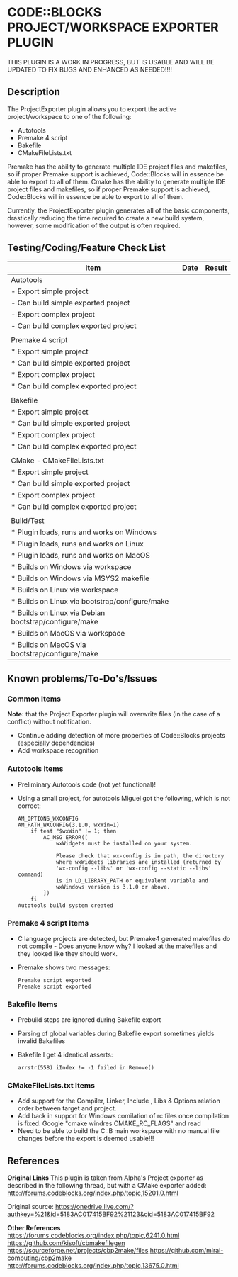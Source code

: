 # CODE::BLOCKS PROJECT/WORKSPACE EXPORTER PLUGIN

THIS PLUGIN IS A WORK IN PROGRESS, BUT IS USABLE AND WILL BE UPDATED TO FIX BUGS AND ENHANCED AS NEEDED!!!!

## Description

The ProjectExporter plugin allows you to export the active project/workspace to one of the following:

* Autotools
* Premake 4 script
* Bakefile
* CMakeFileLists.txt

Premake has the ability to generate multiple IDE project files and makefiles, so if proper Premake support is achieved, Code::Blocks will in essence be able to export to all of them.
Cmake has the ability to generate multiple IDE project files and makefiles, so if proper Premake support is achieved, Code::Blocks will in essence be able to export to all of them.

Currently, the ProjectExporter plugin generates all of the basic components, drastically reducing the time required to create a new build system, however, some modification of the output is often required.

## Testing/Coding/Feature Check List

|                   Item                                      |   Date    |   Result   |
|-------------------------------------------------------------| :-------: | :--------: |
| Autotools                                                   |           |            |
|   - Export simple project                                   |           |            |
|   - Can build simple exported project                       |           |            |
|   - Export complex project                                  |           |            |
|   - Can build complex exported project                      |           |            |
|                                                             |           |            |
| Premake 4 script                                            |           |            |
|   * Export simple project                                   |           |            |
|   * Can build simple exported project                       |           |            |
|   * Export complex project                                  |           |            |
|   * Can build complex exported project                      |           |            |
|                                                             |           |            |
| Bakefile                                                    |           |            |
|   * Export simple project                                   |           |            |
|   * Can build simple exported project                       |           |            |
|   * Export complex project                                  |           |            |
|   * Can build complex exported project                      |           |            |
|                                                             |           |            |
| CMake - CMakeFileLists.txt                                  |           |            |
|   * Export simple project                                   |           |            |
|   * Can build simple exported project                       |           |            |
|   * Export complex project                                  |           |            |
|   * Can build complex exported project                      |           |            |
|                                                             |           |            |
| Build/Test                                                  |           |            |
|   * Plugin loads, runs and works on Windows                 |           |            |
|   * Plugin loads, runs and works on Linux                   |           |            |
|   * Plugin loads, runs and works on MacOS                   |           |            |
|   * Builds on Windows via workspace                         |           |            |
|   * Builds on Windows via MSYS2 makefile                    |           |            |
|   * Builds on Linux via workspace                           |           |            |
|   * Builds on Linux via bootstrap/configure/make            |           |            |
|   * Builds on Linux via Debian bootstrap/configure/make     |           |            |
|   * Builds on MacOS via workspace                           |           |            |
|   * Builds on MacOS via bootstrap/configure/make            |           |            |


## Known problems/To-Do's/Issues

### Common Items

**Note:** that the Project Exporter plugin will overwrite files (in the case of a conflict) without notification.

* Continue adding detection of more properties of Code::Blocks projects (especially dependencies)
* Add workspace recognition

### Autotools Items

* Preliminary Autotools code (not yet functional)!
* Using a small project, for autotools Miguel got the following, which is not correct:

    ~~~ autotools
    AM_OPTIONS_WXCONFIG
    AM_PATH_WXCONFIG(3.1.0, wxWin=1)
        if test "$wxWin" != 1; then
            AC_MSG_ERROR([
                wxWidgets must be installed on your system.

                Please check that wx-config is in path, the directory
                where wxWidgets libraries are installed (returned by
                'wx-config --libs' or 'wx-config --static --libs' command)
                is in LD_LIBRARY_PATH or equivalent variable and
                wxWindows version is 3.1.0 or above.
            ])
        fi
    Autotools build system created
    ~~~

### Premake 4 script Items

* C language projects are detected, but Premake4 generated makefiles do not compile - Does anyone know why?  I looked at the makefiles and they looked like they should work.
* Premake shows two messages:

    ~~~ text
    Premake script exported
    Premake script exported
    ~~~

### Bakefile  Items

* Prebuild steps are ignored during Bakefile export
* Parsing of global variables during Bakefile export sometimes yields invalid Bakefiles
* Bakefile I get 4 identical asserts:

    ~~~ text
    arrstr(558) iIndex != -1 failed in Remove()
    ~~~

### CMakeFileLists.txt Items

* Add support for the Compiler, Linker, Include , Libs & Options relation order between target and project.
* Add back in support for Windows comilation of rc files once compilation is fixed. Google "cmake windres CMAKE_RC_FLAGS" and read
* Need to be able to build the C::B main workspace with no manual file changes before the export is deemed usable!!!

## References

**Original Links**
This plugin is taken from Alpha's Project exporter as described in the following thread, but with a CMake exporter added:
<http://forums.codeblocks.org/index.php/topic,15201.0.html>

Original source:
<https://onedrive.live.com/?authkey=%21&id=5183AC017415BF92%21123&cid=5183AC017415BF92>

**Other References**
<https://forums.codeblocks.org/index.php/topic,6241.0.html>
<https://github.com/kisoft/cbmakefilegen>
<https://sourceforge.net/projects/cbp2make/files>
<https://github.com/mirai-computing/cbp2make>
<http://forums.codeblocks.org/index.php/topic,13675.0.html>
